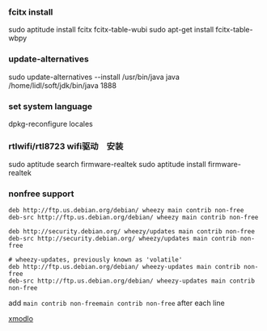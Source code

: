 ### fcitx install

  sudo aptitude install fcitx fcitx-table-wubi
  sudo apt-get install fcitx-table-wbpy

### update-alternatives

  sudo update-alternatives  --install /usr/bin/java java  /home/lidl/soft/jdk/bin/java   1888

### set system language

  dpkg-reconfigure locales

### rtlwifi/rtl8723 wifi驱动　安装　

  sudo aptitude search firmware-realtek
  sudo aptitude install firmware-realtek

### nonfree support

```
deb http://ftp.us.debian.org/debian/ wheezy main contrib non-free
deb-src http://ftp.us.debian.org/debian/ wheezy main contrib non-free

deb http://security.debian.org/ wheezy/updates main contrib non-free
deb-src http://security.debian.org/ wheezy/updates main contrib non-free

# wheezy-updates, previously known as 'volatile'
deb http://ftp.us.debian.org/debian/ wheezy-updates main contrib non-free
deb-src http://ftp.us.debian.org/debian/ wheezy-updates main contrib non-free
```

add `main contrib non-freemain contrib non-free` after each line

[xmodlo](http://ask.xmodulo.com/install-nonfree-packages-debian.html)
